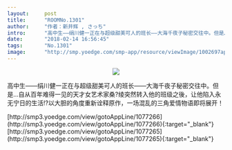 ```yaml
---
layout:     post
title:      "ROOMNo.1301"
author:     "作者：新井辉 , さっち"
intro:      "高中生——绢川健一正在与超级甜美可人的班长——大海千夜子秘密交往中。但是…自从百年难得一见的天才女艺术家桑?绫突然转入他的班级之後，让他陷入永无宁日的生活!?以大胆的角度重新诠释原作，一场混乱的三角爱情物语即将展开！"
date:       "2018-02-14 16:56:45"
tags:       "No.1301"
image:      "http://smp.yoedge.com/smp-app/resource/viewImage/1002697appline.png"
---
```

<div style="text-align: center">
<p><img src="http://smp.yoedge.com/smp-app/resource/viewImage/1002697appline.png"/></p>
</div>
<p class="post-meta">
<span>高中生——绢川健一正在与超级甜美可人的班长——大海千夜子秘密交往中。但是…自从百年难得一见的天才女艺术家桑?绫突然转入他的班级之後，让他陷入永无宁日的生活!?以大胆的角度重新诠释原作，一场混乱的三角爱情物语即将展开！</span>
</p>
[http://smp3.yoedge.com/view/gotoAppLine/1077266](http://smp3.yoedge.com/view/gotoAppLine/1077266){:target="_blank"}
[http://smp3.yoedge.com/view/gotoAppLine/1077265](http://smp3.yoedge.com/view/gotoAppLine/1077265){:target="_blank"}


